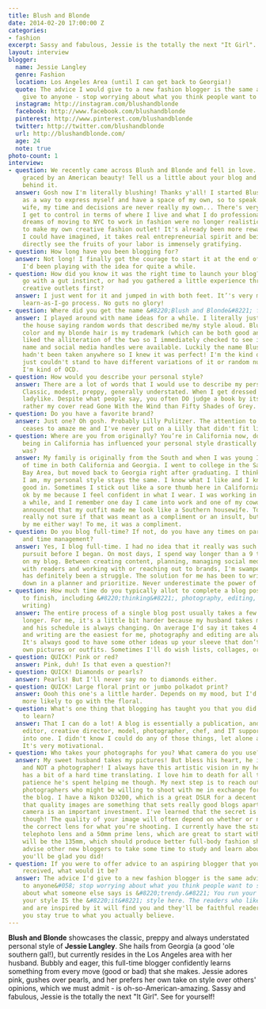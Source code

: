 ```yaml
---
title: Blush and Blonde
date: 2014-02-20 17:00:00 Z
categories:
- fashion
excerpt: Sassy and fabulous, Jessie is the totally the next "It Girl". See for yourself!
layout: interview
blogger:
  name: Jessie Langley
  genre: Fashion
  location: Los Angeles Area (until I can get back to Georgia!)
  quote: The advice I would give to a new fashion blogger is the same advice I would
    give to anyone - stop worrying about what you think people want to see.
  instagram: http://instagram.com/blushandblonde
  facebook: http://www.facebook.com/blushandblonde
  pinterest: http://www.pinterest.com/blushandblonde
  twitter: http://twitter.com/blushandblonde
  url: http://blushandblonde.com/
  age: 24
  note: true
photo-count: 1
interview:
- question: We recently came across Blush and Blonde and fell in love. It's so American,
    graced by an American beauty! Tell us a little about your blog and the concept
    behind it.
  answer: Gosh now I'm literally blushing! Thanks y'all! I started Blush and Blonde
    as a way to express myself and have a space of my own, so to speak. As an Army
    wife, my time and decisions are never really my own... There's very little that
    I get to control in terms of where I live and what I do professionally. My childhood
    dreams of moving to NYC to work in fashion were no longer realistic, so I had
    to make my own creative fashion outlet! It's already been more rewarding than
    I could have imagined, it takes real entrepreneurial spirit and being able to
    directly see the fruits of your labor is immensely gratifying.
- question: How long have you been blogging for?
  answer: Not long! I finally got the courage to start it at the end of 2013, although
    I'd been playing with the idea for quite a while.
- question: How did you know it was the right time to launch your blog? Did you just
    go with a gut instinct, or had you gathered a little experience through other
    creative outlets first?
  answer: I just went for it and jumped in with both feet. It’'s very much been a
    learn-as-I-go process. No guts no glory!
- question: Where did you get the name &#8220;Blush and Blonde&#8221; from?
  answer: I played around with name ideas for a while. I literally just wandered around
    the house saying random words that described me/my style aloud. Blush is my favorite
    color and my blonde hair is my trademark (which can be both good and bad!). I
    liked the alliteration of the two so I immediately checked to see if the domain
    name and social media handles were available. Luckily the name Blush and Blonde
    hadn't been taken anywhere so I knew it was perfect! I'm the kind of person that
    just couldn't stand to have different variations of it or random numbers added...
    I'm kind of OCD.
- question: How would you describe your personal style?
  answer: There are a lot of words that I would use to describe my personal style...
    Classic, modest, preppy, generally understated. When I get dressed I like to feel
    ladylike. Despite what people say, you often DO judge a book by its cover. I would
    rather my cover read Gone With the Wind than Fifty Shades of Grey.
- question: Do you have a favorite brand?
  answer: Just one? Oh gosh. Probably Lilly Pulitzer. The attention to detail never
    ceases to amaze me and I've never put on a Lilly that didn't fit like a glove.
- question: Where are you from originally? You’re in California now, do you find that
    being in California has influenced your personal style drastically from what it
    was?
  answer: My family is originally from the South and when I was young I spent a lot
    of time in both California and Georgia. I went to college in the San Francisco
    Bay Area, but moved back to Georgia right after graduating. I think that wherever
    I am, my personal style stays the same. I know what I like and I know what I feel
    good in. Sometimes I stick out like a sore thumb here in California, but that's
    ok by me because I feel confident in what I wear. I was working in the news for
    a while, and I remember one day I came into work and one of my coworkers bluntly
    announced that my outfit made me look like a Southern housewife. To this day I'm
    really not sure if that was meant as a compliment or an insult, but it’s fine
    by me either way! To me, it was a compliment.
- question: Do you blog full-time? If not, do you have any times on part-time blogging
    and time management?
  answer: Yes, I blog full-time. I had no idea that it really was such a full-time
    pursuit before I began. On most days, I spend way longer than a 9 to 5 period
    on my blog. Between creating content, planning, managing social media, interacting
    with readers and working with or reaching out to brands, I'm swamped! Time management
    has definitely been a struggle. The solution for me has been to write everything
    down in a planner and prioritize. Never underestimate the power of a good list.
- question: How much time do you typically allot to complete a blog post? (From start
    to finish, including &#8220;thinking&#8221;, photography, editing, and content
    writing)
  answer: The entire process of a single blog post usually takes a few days, sometimes
    longer. For me, it's a little bit harder because my husband takes my pictures
    and his schedule is always changing. On average I'd say it takes 4 days. Planning
    and writing are the easiest for me, photography and editing are always time consuming.
    It's always good to have some other ideas up your sleeve that don’t involve your
    own pictures or outfits. Sometimes I'll do wish lists, collages, or good recipes.
- question: QUICK! Pink or red?
  answer: Pink, duh! Is that even a question?!
- question: QUICK! Diamonds or pearls?
  answer: Pearls! But I'll never say no to diamonds either.
- question: QUICK! Large floral print or jumbo polkadot print?
  answer: Oooh this one's a little harder. Depends on my mood, but I'd probably be
    more likely to go with the floral.
- question: What's one thing that blogging has taught you that you did not expect
    to learn?
  answer: That I can do a lot! A blog is essentially a publication, and I'm the writer,
    editor, creative director, model, photographer, chef, and IT support all rolled
    into one. I didn't know I could do any of those things, let alone all of them!
    It's very motivational.
- question: Who takes your photographs for you? What camera do you use?
  answer: My sweet husband takes my pictures! But bless his heart, he is a soldier
    and NOT a photographer! I always have this artistic vision in my head that he
    has a bit of a hard time translating. I love him to death for all the time and
    patience he's spent helping me though. My next step is to reach out to some local
    photographers who might be willing to shoot with me in exchange for exposure on
    the blog. I have a Nikon D3200, which is a great DSLR for a decent price. I think
    that quality images are something that sets really good blogs apart, so a good
    camera is an important investment. I've learned that the secret is in the lens
    though! The quality of your image will often depend on whether or not you have
    the correct lens for what you’re shooting. I currently have the standard 18-55mm
    telephoto lens and a 50mm prime lens, which are great to start with. My next purchase
    will be the 135mm, which should produce better full-body fashion shots. I would
    advise other new bloggers to take some time to study and learn about photography,
    you'll be glad you did!
- question: If you were to offer advice to an aspiring blogger that you wish you had
    received, what would it be?
  answer: The advice I'd give to a new fashion blogger is the same advice I'd give
    to anyone&#058; stop worrying about what you think people want to see. Stop worrying
    about what someone else says is &#8220;trendy.&#8221; You run your own blog...
    your style IS the &#8220;it&#8221; style here. The readers who like your style
    and are inspired by it will find you and they'll be faithful readers as long as
    you stay true to what you actually believe.
---
```


**Blush and Blonde** showcases the classic, preppy and always understated personal style of **Jessie Langley**. She hails from Georgia (a good 'ole southern gal!), but currently resides in the Los Angeles area with her husband. Bubbly and eager, this full-time blogger confidently learns something from every move (good or bad) that she makes. Jessie adores pink, gushes over pearls, and her prefers her own take on style over others' opinions, which we must admit - is oh-so-American-amazing. Sassy and fabulous, Jessie is the totally the next "It Girl". See for yourself!
